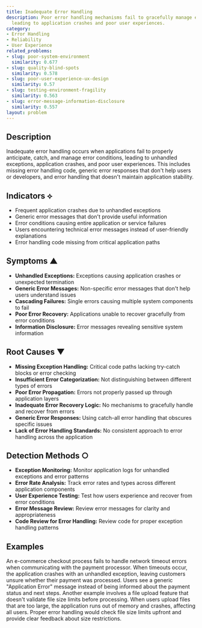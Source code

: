 ```yaml
---
title: Inadequate Error Handling
description: Poor error handling mechanisms fail to gracefully manage exceptions,
  leading to application crashes and poor user experiences.
category:
- Error Handling
- Reliability
- User Experience
related_problems:
- slug: poor-system-environment
  similarity: 0.677
- slug: quality-blind-spots
  similarity: 0.578
- slug: poor-user-experience-ux-design
  similarity: 0.57
- slug: testing-environment-fragility
  similarity: 0.563
- slug: error-message-information-disclosure
  similarity: 0.557
layout: problem
---
```


## Description

Inadequate error handling occurs when applications fail to properly anticipate, catch, and manage error conditions, leading to unhandled exceptions, application crashes, and poor user experiences. This includes missing error handling code, generic error responses that don't help users or developers, and error handling that doesn't maintain application stability.

## Indicators ⟡

- Frequent application crashes due to unhandled exceptions
- Generic error messages that don't provide useful information
- Error conditions causing entire application or service failures
- Users encountering technical error messages instead of user-friendly explanations
- Error handling code missing from critical application paths

## Symptoms ▲

- **Unhandled Exceptions:** Exceptions causing application crashes or unexpected termination
- **Generic Error Messages:** Non-specific error messages that don't help users understand issues
- **Cascading Failures:** Single errors causing multiple system components to fail
- **Poor Error Recovery:** Applications unable to recover gracefully from error conditions
- **Information Disclosure:** Error messages revealing sensitive system information

## Root Causes ▼

- **Missing Exception Handling:** Critical code paths lacking try-catch blocks or error checking
- **Insufficient Error Categorization:** Not distinguishing between different types of errors
- **Poor Error Propagation:** Errors not properly passed up through application layers
- **Inadequate Error Recovery Logic:** No mechanisms to gracefully handle and recover from errors
- **Generic Error Responses:** Using catch-all error handling that obscures specific issues
- **Lack of Error Handling Standards:** No consistent approach to error handling across the application

## Detection Methods ○

- **Exception Monitoring:** Monitor application logs for unhandled exceptions and error patterns
- **Error Rate Analysis:** Track error rates and types across different application components
- **User Experience Testing:** Test how users experience and recover from error conditions
- **Error Message Review:** Review error messages for clarity and appropriateness
- **Code Review for Error Handling:** Review code for proper exception handling patterns

## Examples

An e-commerce checkout process fails to handle network timeout errors when communicating with the payment processor. When timeouts occur, the application crashes with an unhandled exception, leaving customers unsure whether their payment was processed. Users see a generic "Application Error" message instead of being informed about the payment status and next steps. Another example involves a file upload feature that doesn't validate file size limits before processing. When users upload files that are too large, the application runs out of memory and crashes, affecting all users. Proper error handling would check file size limits upfront and provide clear feedback about size restrictions.